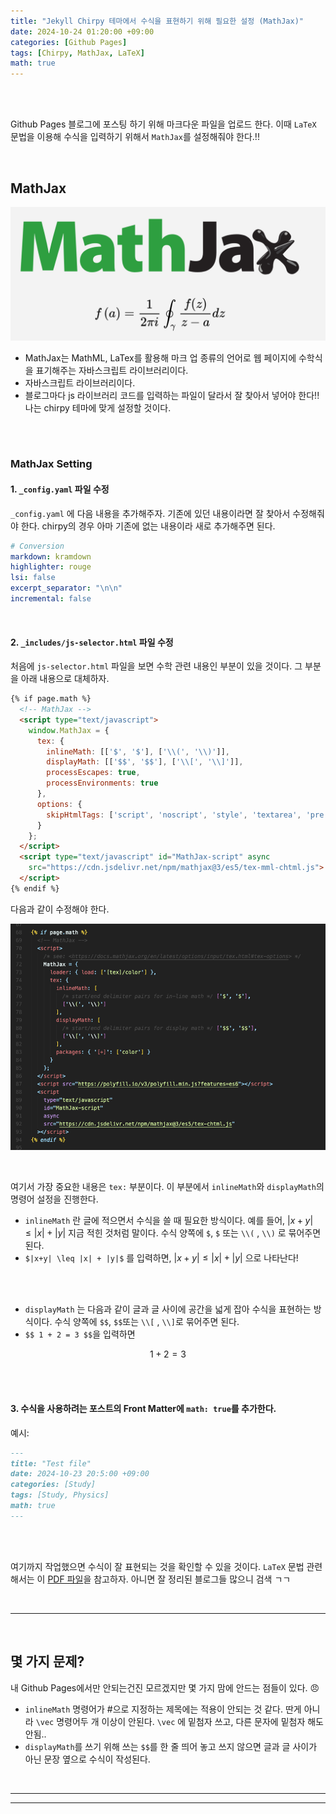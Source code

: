 ```yaml
---
title: "Jekyll Chirpy 테마에서 수식을 표현하기 위해 필요한 설정 (MathJax)"
date: 2024-10-24 01:20:00 +09:00
categories: [Github Pages]
tags: [Chirpy, MathJax, LaTeX]
math: true
---
```



<br>
<br>

Github Pages 블로그에 포스팅 하기 위해 마크다운 파일을 업로드 한다. 이때 `LaTeX` 문법을 이용해 수식을 입력하기 위해서 `MathJax`를 설정해줘야 한다.!!

<br>

## MathJax

![image.png](/assets/img/2024-10-24-1/1.png)

- MathJax는 MathML, LaTex를 활용해 마크 업 종류의 언어로 웹 페이지에 수학식을 표기해주는 자바스크립트 라이브러리이다.
- 자바스크립트 라이브러리이다.
- 블로그마다 js 라이브러리 코드를 입력하는 파일이 달라서 잘 찾아서 넣어야 한다!! 나는 chirpy 테마에 맞게 설정할 것이다.

<br>

<br>

### MathJax Setting

#### 1. `_config.yaml` 파일 수정

`_config.yaml` 에 다음 내용을 추가해주자. 기존에 있던 내용이라면 잘 찾아서 수정해줘야 한다. chirpy의 경우 아마 기존에 없는 내용이라 새로 추가해주면 된다.

```yaml
# Conversion
markdown: kramdown
highlighter: rouge
lsi: false
excerpt_separator: "\n\n"
incremental: false
```

<br>

#### 2. **`_includes/js-selector.html` 파일 수정**

처음에 `js-selector.html` 파일을 보면 수학 관련 내용인 부분이 있을 것이다. 그 부분을 아래 내용으로 대체하자.

```html
{% if page.math %}
  <!-- MathJax -->
  <script type="text/javascript">
    window.MathJax = {
      tex: {
        inlineMath: [['$', '$'], ['\\(', '\\)']],
        displayMath: [['$$', '$$'], ['\\[', '\\]']],
        processEscapes: true,
        processEnvironments: true
      },
      options: {
        skipHtmlTags: ['script', 'noscript', 'style', 'textarea', 'pre']
      }
    };
  </script>
  <script type="text/javascript" id="MathJax-script" async
    src="https://cdn.jsdelivr.net/npm/mathjax@3/es5/tex-mml-chtml.js">
  </script>
{% endif %}
```

다음과 같이 수정해야 한다.

![이미지](/assets/img/2024-10-24-1/2.png)

<br>

여기서 가장 중요한 내용은 `tex:` 부분이다. 이 부분에서 `inlineMath`와 `displayMath`의 명령어 설정을 진행한다.

- `inlineMath` 란 글에 적으면서 수식을 쓸 때 필요한 방식이다.
예를 들어, $|x+y| \leq |x| + |y|$ 지금 적힌 것처럼 말이다. 수식 양쪽에 `$`, `$` 또는 `\\(` , `\\)` 로 묶어주면 된다.
- `$|x+y| \leq |x| + |y|$` 를 입력하면, $|x+y| \leq |x| + |y|$ 으로 나타난다!

<br>
<br>

- `displayMath` 는 다음과 같이 글과 글 사이에 공간을 넓게 잡아 수식을 표현하는 방식이다. 수식 양쪽에 `$$`, `$$`또는 `\\[` , `\\]`로 묶어주면 된다.
- `$$ 1 + 2 = 3 $$`을 입력하면

$$ 1 + 2 = 3 $$

<br>
<br>

#### 3. 수식을 사용하려는 포스트의 Front Matter에 `math: true`를 추가한다.

예시:

```markdown
---
title: "Test file"
date: 2024-10-23 20:5:00 +09:00
categories: [Study]
tags: [Study, Physics]
math: true
---
```

<br>

<br>

여기까지 작업했으면 수식이 잘 표현되는 것을 확인할 수 있을 것이다. `LaTeX` 문법 관련해서는 이 [PDF 파일](https://github.com/ispaik06/ispaik06.github.io/blob/main/assets/other%20files/The%20Comprehensive%20LaTex%20Symbol%20List.pdf)을 참고하자. 아니면 잘 정리된 블로그들 많으니 검색 ㄱㄱ

<br>

---

<br>

## 몇 가지 문제?

내 Github Pages에서만 안되는건진 모르겠지만 몇 가지 맘에 안드는 점들이 있다. 😠

- `inlineMath` 명령어가 #으로 지정하는 제목에는 적용이 안되는 것 같다. 딴게 아니라 `\vec` 명령어두 개 이상이 안된다. `\vec`  에 밑첨자 쓰고, 다른 문자에 밑첨자 해도 안됨..
- `displayMath`를 쓰기 위해 쓰는 `$$`를 한 줄 띄어 놓고 쓰지 않으면 글과 글 사이가 아닌 문장 옆으로 수식이 작성된다.

<br>

---

---
